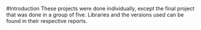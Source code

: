 #Introduction
These projects were done individually, except the final project that was done in a group of five. Libraries and the versions used can be found in their respective reports.
